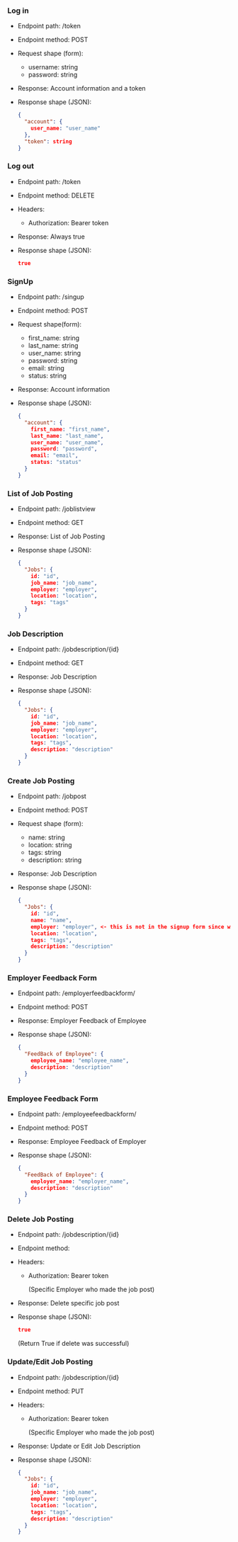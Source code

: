 ### Log in

* Endpoint path: /token
* Endpoint method: POST

* Request shape (form):
  * username: string
  * password: string

* Response: Account information and a token
* Response shape (JSON):
    ```json
    {
      "account": {
        user_name: "user_name"
      },
      "token": string
    }
    ```
### Log out

* Endpoint path: /token
* Endpoint method: DELETE

* Headers:
  * Authorization: Bearer token

* Response: Always true
* Response shape (JSON):
    ```json
    true
    ```

### SignUp

* Endpoint path: /singup
* Endpoint method: POST

* Request shape(form):
    * first_name: string
    * last_name: string
    * user_name: string
    * password: string
    * email: string
    * status: string

* Response: Account information
* Response shape (JSON):
    ```json
    {
      "account": {
        first_name: "first_name",
        last_name: "last_name",
        user_name: "user_name",
        password: "password",
        email: "email",
        status: "status"
      }
    }
    ```

### List of Job Posting

* Endpoint path: /joblistview
* Endpoint method: GET

* Response: List of Job Posting
* Response shape (JSON):
    ```json
    {
      "Jobs": {
        id: "id",
        job_name: "job_name",
        employer: "employer",
        location: "location",
        tags: "tags"
      }
    }
    ```
### Job Description

* Endpoint path: /jobdescription/{id}
* Endpoint method: GET

* Response: Job Description
* Response shape (JSON):
    ```json
    {
      "Jobs": {
        id: "id",
        job_name: "job_name",
        employer: "employer",
        location: "location",
        tags: "tags",
        description: "description"
      }
    }
    ```
### Create Job Posting

* Endpoint path: /jobpost
* Endpoint method: POST

* Request shape (form):
  * name: string
  * location: string
  * tags: string
  * description: string

* Response: Job Description
* Response shape (JSON):
    ```json
    {
      "Jobs": {
        id: "id",
        name: "name",
        employer: "employer", <- this is not in the signup form since we can pull the employer name from who is posting
        location: "location",
        tags: "tags",
        description: "description"
      }
    }
    ```

### Employer Feedback Form

* Endpoint path: /employerfeedbackform/
* Endpoint method: POST

* Response: Employer Feedback of Employee
* Response shape (JSON):
    ```json
    {
      "FeedBack of Employee": {
        employee_name: "employee_name",
        description: "description"
      }
    }
    ```

### Employee Feedback Form

* Endpoint path: /employeefeedbackform/
* Endpoint method: POST

* Response: Employee Feedback of Employer
* Response shape (JSON):
    ```json
    {
      "FeedBack of Employee": {
        employer_name: "employer_name",
        description: "description"
      }
    }
    ```
### Delete Job Posting

* Endpoint path: /jobdescription/{id}
* Endpoint method:  

* Headers:
  * Authorization: Bearer token

    (Specific Employer who made the job post)

* Response: Delete specific job post
* Response shape (JSON):
    ```json
    true
    ```
  (Return True if delete was successful)


 ### Update/Edit Job Posting

* Endpoint path: /jobdescription/{id}
* Endpoint method: PUT

* Headers:
  * Authorization: Bearer token

    (Specific Employer who made the job post)

* Response: Update or Edit Job Description
* Response shape (JSON):
    ```json
    {
      "Jobs": {
        id: "id",
        job_name: "job_name",
        employer: "employer",
        location: "location",
        tags: "tags",
        description: "description"
      }
    }